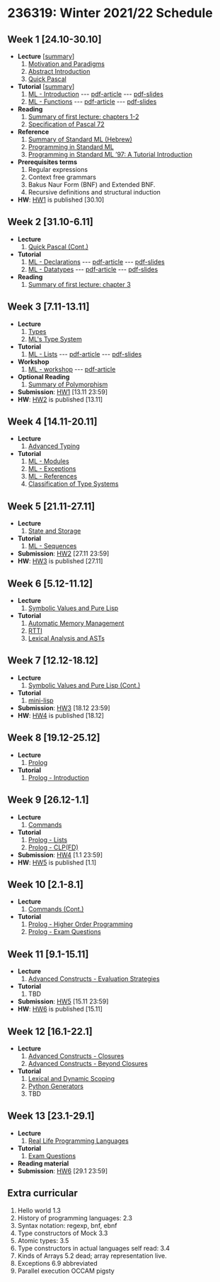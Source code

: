 # 236319: Winter 2021/22 Schedule

## Week 1 \[24.10-30.10\]

* **Lecture** \[[summary](Lectures/summaries/lecture1.md)\]
    1. [Motivation and Paradigms](Lectures/introduction.md)
    2. [Abstract Introduction](https://docs.google.com/presentation/d/1LKVaPEXuPYzI149K-68XZR-HHv6cJkOWgdBg9T98cog/edit?usp=sharing)
    3. [Quick Pascal](https://docs.google.com/presentation/d/1n_VQM6HCASj5FINurqF3wusE4fS2qqq_h7AoQvMgXzI/edit?usp=sharing)
* **Tutorial** \[[summary](Tutorials/summaries/1.md)\]
    1. [ML - Introduction](Tutorials/sml/introduction.md) --- [pdf-article](Tutorials/pdfs/articles/sml/introduction.pdf) --- [pdf-slides](Tutorials/pdfs/slides/sml/introduction.pdf)
    2. [ML - Functions](Tutorials/sml/functions.md) --- [pdf-article](Tutorials/pdfs/articles/sml/functions.pdf) --- [pdf-slides](Tutorials/pdfs/slides/sml/functions.pdf)
* **Reading**
    1. [Summary of first lecture: chapters 1-2](https://docs.google.com/document/d/1LNSWwi2VYPrOcNPdQ3YvXhFfZtg_r4D6SH9adcFAIK4/edit?usp=sharing)
    2. [Specification of Pascal 72](Misc/PascalReport.pdf)
* **Reference**
    1. [Summary of Standard ML (Hebrew)](https://drive.google.com/file/d/0B3645jTHku6WZm4zeEJxSzRTMU0/view?usp=sharing&resourcekey=0-bLE_IX7sWV2H21phV4i6Vw)
    2. [Programming in Standard ML](https://drive.google.com/file/d/0B8_AnUZwVFgoTEpaM1VOWXY5NWs/view?usp=sharing&resourcekey=0-wsdSa5CtgDEwdDZZ4KNY6w)
    3. [Programming in Standard ML ’97: A Tutorial Introduction](http://www.lfcs.inf.ed.ac.uk/reports/97/ECS-LFCS-97-364/ECS-LFCS-97-364.pdf)
* **Prerequisites terms**
    1. Regular expressions
    2. Context free grammars
    3. Bakus Naur Form (BNF) and Extended  BNF.
    4. Recursive definitions and structural induction
* **HW**: [HW1](https://docs.google.com/document/d/1SH2WwvPzrA8hcORU0aM4JIJbc_irVmN0dy1BavYUTQM/edit?usp=sharing) is published \[30.10\]

## Week 2 \[31.10-6.11\]

* **Lecture**
    1. [Quick Pascal (Cont.)](https://docs.google.com/presentation/d/1n_VQM6HCASj5FINurqF3wusE4fS2qqq_h7AoQvMgXzI/edit?usp=sharing)
* **Tutorial**
    1. [ML - Declarations](Tutorials/sml/declarations.md) --- [pdf-article](Tutorials/pdfs/articles/sml/declarations.pdf) --- [pdf-slides](Tutorials/pdfs/slides/sml/declarations.pdf)
    2. [ML - Datatypes](Tutorials/sml/datatypes.md) --- [pdf-article](Tutorials/pdfs/articles/sml/datatypes.pdf) --- [pdf-slides](Tutorials/pdfs/slides/sml/datatypes.pdf)
* **Reading**
    1. [Summary of first lecture: chapter 3](https://docs.google.com/document/d/1LNSWwi2VYPrOcNPdQ3YvXhFfZtg_r4D6SH9adcFAIK4/edit?usp=sharing)

## Week 3 \[7.11-13.11\]

* **Lecture**
    1. [Types](Lectures/slides/chapter-3.pdf)
    2. [ML's Type System](Tutorials/theory/sml-type-system.md)
* **Tutorial**
    1. [ML - Lists](Tutorials/sml/lists.md) --- [pdf-article](Tutorials/pdfs/articles/sml/lists.pdf) --- [pdf-slides](Tutorials/pdfs/slides/sml/lists.pdf)
* **Workshop**
    1. [ML - workshop](Tutorials/sml/errors.md) --- [pdf-article](Tutorials/pdfs/articles/sml/errors.pdf)
* **Optional Reading**
    1. [Summary of Polymorphism](https://drive.google.com/file/d/0B3645jTHku6WeDF0MlpIUDh4Zlk/view?usp=sharing&resourcekey=0-fiLhA6npEgrkLQ7p4-sydQ)
* **Submission**: [HW1](https://docs.google.com/document/d/1SH2WwvPzrA8hcORU0aM4JIJbc_irVmN0dy1BavYUTQM/edit?usp=sharing) \[13.11 23:59\]
* **HW**: [HW2](???) is published \[13.11\]

## Week 4 \[14.11-20.11\]

* **Lecture**
    1. [Advanced Typing](Lectures/slides/chapter-4.pdf)
* **Tutorial**
    1. [ML - Modules](Tutorials/sml/modules.md)
    2. [ML - Exceptions](Tutorials/sml/exceptions.md)
    3. [ML - References](Tutorials/sml/refs.md)
    4. [Classification of Type Systems](Tutorials/theory/type-system-classification.md)

## Week 5 \[21.11-27.11\]

* **Lecture**
    1. [State and Storage](Lectures/slides/chapter-5.pdf)
* **Tutorial**
    1. [ML - Sequences](Tutorials/sml/sequences.md)
* **Submission**: [HW2](???) \[27.11 23:59\]
* **HW**: [HW3](???) is published \[27.11\]

## Week 6 \[5.12-11.12\]

* **Lecture**
    1. [Symbolic Values and Pure Lisp](???)
* **Tutorial**
    1. [Automatic Memory Management](Tutorials/theory/automatic-memory-management.md)
    2. [RTTI](Tutorials/theory/rtti.md)
    3. [Lexical Analysis and ASTs](Tutorials/theory/lexical-analysis.md)

## Week 7 \[12.12-18.12\]

* **Lecture**
    1. [Symbolic Values and Pure Lisp (Cont.)](???)
* **Tutorial**
    1. [mini-lisp](Tutorials/theory/mini-lisp.md)
* **Submission**: [HW3](???) \[18.12 23:59\]
* **HW**: [HW4](???) is published \[18.12\]

## Week 8 \[19.12-25.12\]

* **Lecture**
    1. [Prolog](???)
* **Tutorial**
    1. [Prolog - Introduction](Tutorials/prolog/introduction.md)

## Week 9 \[26.12-1.1\]

* **Lecture**
    1. [Commands](Lectures/slides/chapter-6.pdf)
* **Tutorial**
    1. [Prolog - Lists](Tutorials/prolog/lists.md)
    2. [Prolog - CLP(FD)](Tutorials/prolog/clp.md)
* **Submission**: [HW4](???) \[1.1 23:59\]
* **HW**: [HW5](???) is published \[1.1\]

## Week 10 \[2.1-8.1\]

* **Lecture**
    1. [Commands (Cont.)](Lectures/slides/chapter-6.pdf)
* **Tutorial**
    1. [Prolog - Higher Order Programming](Tutorials/prolog/higher-order.md)
    2. [Prolog - Exam Questions](Tutorials/prolog/exam-questions.md)

## Week 11 \[9.1-15.11\]

* **Lecture**
    1. [Advanced Constructs - Evaluation Strategies](Lectures/slides/chapter-7.pdf)
* **Tutorial**
    1. TBD
* **Submission**: [HW5](???) \[15.11 23:59\]
* **HW**: [HW6](???) is published \[15.11\]

## Week 12 \[16.1-22.1\]

* **Lecture**
    1. [Advanced Constructs - Closures](Lectures/slides/chapter-7.pdf)
    2. [Advanced Constructs - Beyond Closures](Lectures/slides/chapter-7.pdf)
* **Tutorial**
    1. [Lexical and Dynamic Scoping](Tutorials/theory/scoping.md)
    2. [Python Generators](Tutorials/python/generators.md)
    3. TBD

## Week 13 \[23.1-29.1\]

* **Lecture**
   1. [Real Life Programming Languages](https://docs.google.com/presentation/d/1FGUzbhURUqzL3hfzCj8m3nR1swqmpG8CYu77H4Tgm5U/edit#slide=id.gb50064ae0_0_89)
* **Tutorial**
   1. [Exam Questions](???)
* **Reading material**
* **Submission**: [HW6](???) \[29.1 23:59\]

## Extra curricular

1. Hello world 1.3
2. History of programming languages: 2.3
3. Syntax notation: regexp, bnf, ebnf
4. Type constructors of Mock 3.3
5. Atomic types: 3.5
6. Type constructors in actual languages self read: 3.4
7. Kinds of Arrays 5.2 dead; array representation live.
8. Exceptions 6.9 abbreviated
9. Parallel execution OCCAM pigsty
